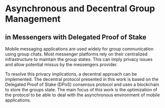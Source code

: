 
# Asynchronous and Decentral Group Management
## in Messengers with Delegated Proof of Stake
 
Mobile messaging applications are used widely for group communication using group chats. Most messenger platforms rely on their centralized infrastructure to maintain the group states. This can imply privacy issues and allow potential missus by the messengers provider.

To resolve this privacy implications, a decentral approach can be implemented. The decentral protocol presented in this work is based on the Delegated Proof of Stake (DPoS) consensus protocol and uses a blockchain to store the groups state. The main focus of this work is the optimization of  the protocol to be able to deal with the asynchronous environment of mobile applications.